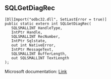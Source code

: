 ## SQLGetDiagRec

```
[DllImport("odbc32.dll", SetLastError = true)]
public static extern int SQLGetDiagRec(
   SQLSMALLINT HandleType,
   IntPtr Handle,
   SQLSMALLINT RecNumber,
   IntPtr Sqlstate,
   out int NativeError,
   IntPtr MessageText,
   SQLSMALLINT BufferLength,
   out SQLSMALLINT TextLength
);
```

Microsoft documentation: [Link](https://docs.microsoft.com/en-us/sql/odbc/reference/syntax/sqlgetdiagrec-function)

